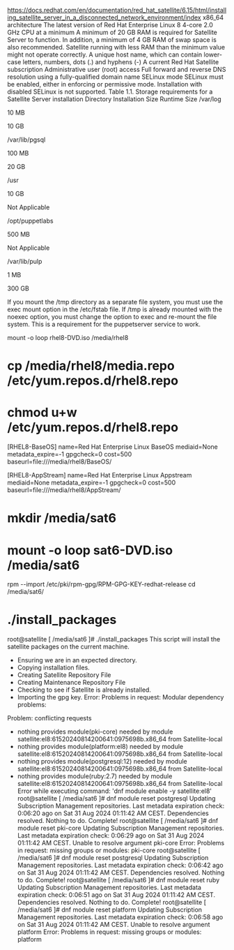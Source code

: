 https://docs.redhat.com/en/documentation/red_hat_satellite/6.15/html/installing_satellite_server_in_a_disconnected_network_environment/index
x86_64 architecture
The latest version of Red Hat Enterprise Linux 8
4-core 2.0 GHz CPU at a minimum
A minimum of 20 GB RAM is required for Satellite Server to function. In addition, a minimum of 4 GB RAM of swap space is also recommended. Satellite running with less RAM than the minimum value might not operate correctly.
A unique host name, which can contain lower-case letters, numbers, dots (.) and hyphens (-)
A current Red Hat Satellite subscription
Administrative user (root) access
Full forward and reverse DNS resolution using a fully-qualified domain name
SELinux mode
SELinux must be enabled, either in enforcing or permissive mode. Installation with disabled SELinux is not supported.
Table 1.1. Storage requirements for a Satellite Server installation
Directory	Installation Size	Runtime Size
/var/log

10 MB

10 GB

/var/lib/pgsql

100 MB

20 GB

/usr

10 GB

Not Applicable

/opt/puppetlabs

500 MB

Not Applicable

/var/lib/pulp

1 MB

300 GB


If you mount the /tmp directory as a separate file system, you must use the exec mount option in the /etc/fstab file. If /tmp is already mounted with the noexec option, you must change the option to exec and re-mount the file system. This is a requirement for the puppetserver service to work.


 mount -o loop rhel8-DVD.iso /media/rhel8
 # cp /media/rhel8/media.repo /etc/yum.repos.d/rhel8.repo
# chmod u+w /etc/yum.repos.d/rhel8.repo
[RHEL8-BaseOS]
name=Red Hat Enterprise Linux BaseOS
mediaid=None
metadata_expire=-1
gpgcheck=0
cost=500
baseurl=file:///media/rhel8/BaseOS/

[RHEL8-AppStream]
name=Red Hat Enterprise Linux Appstream
mediaid=None
metadata_expire=-1
gpgcheck=0
cost=500
baseurl=file:///media/rhel8/AppStream/

# mkdir /media/sat6
# mount -o loop sat6-DVD.iso /media/sat6
rpm --import /etc/pki/rpm-gpg/RPM-GPG-KEY-redhat-release
 cd /media/sat6/
 # ./install_packages



 root@satellite [ /media/sat6 ]# ./install_packages 
This script will install the satellite packages on the current machine.
   - Ensuring we are in an expected directory.
   - Copying installation files.
   - Creating Satellite Repository File
   - Creating Maintenance Repository File
   - Checking to see if Satellite is already installed.
   - Importing the gpg key.
Error: Problems in request:
Modular dependency problems:

 Problem: conflicting requests
  - nothing provides module(pki-core) needed by module satellite:el8:61520240814200641:0975698b.x86_64 from Satellite-local
  - nothing provides module(platform:el8) needed by module satellite:el8:61520240814200641:0975698b.x86_64 from Satellite-local
  - nothing provides module(postgresql:12) needed by module satellite:el8:61520240814200641:0975698b.x86_64 from Satellite-local
  - nothing provides module(ruby:2.7) needed by module satellite:el8:61520240814200641:0975698b.x86_64 from Satellite-local
Error while executing command: 'dnf module enable -y satellite:el8'
root@satellite [ /media/sat6 ]# dnf module reset postgresql
Updating Subscription Management repositories.
Last metadata expiration check: 0:06:20 ago on Sat 31 Aug 2024 01:11:42 AM CEST.
Dependencies resolved.
Nothing to do.
Complete!
root@satellite [ /media/sat6 ]# dnf module reset pki-core
Updating Subscription Management repositories.
Last metadata expiration check: 0:06:29 ago on Sat 31 Aug 2024 01:11:42 AM CEST.
Unable to resolve argument pki-core
Error: Problems in request:
missing groups or modules: pki-core
root@satellite [ /media/sat6 ]# dnf module reset postgresql
Updating Subscription Management repositories.
Last metadata expiration check: 0:06:42 ago on Sat 31 Aug 2024 01:11:42 AM CEST.
Dependencies resolved.
Nothing to do.
Complete!
root@satellite [ /media/sat6 ]# dnf module reset ruby
Updating Subscription Management repositories.
Last metadata expiration check: 0:06:51 ago on Sat 31 Aug 2024 01:11:42 AM CEST.
Dependencies resolved.
Nothing to do.
Complete!
root@satellite [ /media/sat6 ]# dnf module reset platform
Updating Subscription Management repositories.
Last metadata expiration check: 0:06:58 ago on Sat 31 Aug 2024 01:11:42 AM CEST.
Unable to resolve argument platform
Error: Problems in request:
missing groups or modules: platform
